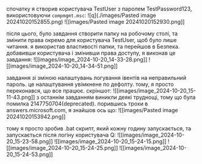 спочатку я створив користувача TestUser з паролем TestPassword123, використовуючи `compmgmt.msc`:
![q](./images/Pasted image 20241020152855.png)
![[images/Pasted image 20241020152930.png]]

після цього, було завдання створити папку на робочому столі, та змінити права окремо для користувача TestUser, щоб було лише читання. я використав властивості папки, та перейшов в Безпека. добавивши користувача і змінивши права доступу, я виконав це завдання:
![[images/image_2024-10-20_14-33-28.png]]
![[images/image_2024-10-20_14-34-51.png]]

завдання зі зміною налаштувань логування івентів на неправильний пароль. це налаштування увімкнене по дефолту. тому, я просто переконався, що все працює. скріншот:
![[images/image_2024-10-20_15-11-43.png]]
з останнім завданням виникли деякі труднощі, тому що була помилка 2147750704(deprecated). порившись трохи в answers.microsoft.com, я знайшов ось що:
![[images/Pasted image 20241020153942.png]]

тому я просто зробив .bat скрипт, який кожну годину запускається, та запускається після логіну користувача Q:
![[images/image_2024-10-20_15-23-58.png]]
![[images/image_2024-10-20_15-24-15.png]]
![[images/image_2024-10-20_15-24-25.png]]
![[images/image_2024-10-20_15-24-53.png]]
